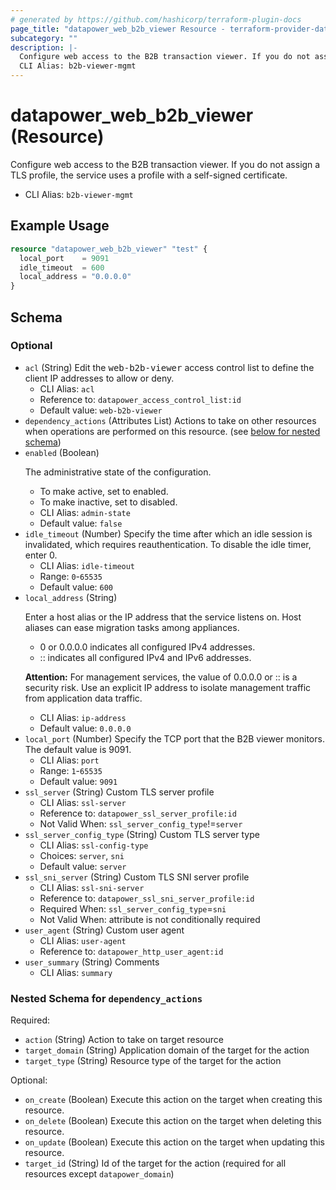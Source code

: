```yaml
---
# generated by https://github.com/hashicorp/terraform-plugin-docs
page_title: "datapower_web_b2b_viewer Resource - terraform-provider-datapower"
subcategory: ""
description: |-
  Configure web access to the B2B transaction viewer. If you do not assign a TLS profile, the service uses a profile with a self-signed certificate.
  CLI Alias: b2b-viewer-mgmt
---
```


# datapower_web_b2b_viewer (Resource)

Configure web access to the B2B transaction viewer. If you do not assign a TLS profile, the service uses a profile with a self-signed certificate.
  - CLI Alias: `b2b-viewer-mgmt`

## Example Usage

```terraform
resource "datapower_web_b2b_viewer" "test" {
  local_port    = 9091
  idle_timeout  = 600
  local_address = "0.0.0.0"
}
```

<!-- schema generated by tfplugindocs -->
## Schema

### Optional

- `acl` (String) Edit the <tt>web-b2b-viewer</tt> access control list to define the client IP addresses to allow or deny.
  - CLI Alias: `acl`
  - Reference to: `datapower_access_control_list:id`
  - Default value: `web-b2b-viewer`
- `dependency_actions` (Attributes List) Actions to take on other resources when operations are performed on this resource. (see [below for nested schema](#nestedatt--dependency_actions))
- `enabled` (Boolean) <p>The administrative state of the configuration.</p><ul><li>To make active, set to enabled.</li><li>To make inactive, set to disabled.</li></ul>
  - CLI Alias: `admin-state`
  - Default value: `false`
- `idle_timeout` (Number) Specify the time after which an idle session is invalidated, which requires reauthentication. To disable the idle timer, enter 0.
  - CLI Alias: `idle-timeout`
  - Range: `0`-`65535`
  - Default value: `600`
- `local_address` (String) <p>Enter a host alias or the IP address that the service listens on. Host aliases can ease migration tasks among appliances.</p><ul><li>0 or 0.0.0.0 indicates all configured IPv4 addresses.</li><li>:: indicates all configured IPv4 and IPv6 addresses.</li></ul><p><b>Attention:</b> For management services, the value of 0.0.0.0 or :: is a security risk. Use an explicit IP address to isolate management traffic from application data traffic.</p>
  - CLI Alias: `ip-address`
  - Default value: `0.0.0.0`
- `local_port` (Number) Specify the TCP port that the B2B viewer monitors. The default value is 9091.
  - CLI Alias: `port`
  - Range: `1`-`65535`
  - Default value: `9091`
- `ssl_server` (String) Custom TLS server profile
  - CLI Alias: `ssl-server`
  - Reference to: `datapower_ssl_server_profile:id`
  - Not Valid When: `ssl_server_config_type`!=`server`
- `ssl_server_config_type` (String) Custom TLS server type
  - CLI Alias: `ssl-config-type`
  - Choices: `server`, `sni`
  - Default value: `server`
- `ssl_sni_server` (String) Custom TLS SNI server profile
  - CLI Alias: `ssl-sni-server`
  - Reference to: `datapower_ssl_sni_server_profile:id`
  - Required When: `ssl_server_config_type`=`sni`
  - Not Valid When: attribute is not conditionally required
- `user_agent` (String) Custom user agent
  - CLI Alias: `user-agent`
  - Reference to: `datapower_http_user_agent:id`
- `user_summary` (String) Comments
  - CLI Alias: `summary`

<a id="nestedatt--dependency_actions"></a>
### Nested Schema for `dependency_actions`

Required:

- `action` (String) Action to take on target resource
- `target_domain` (String) Application domain of the target for the action
- `target_type` (String) Resource type of the target for the action

Optional:

- `on_create` (Boolean) Execute this action on the target when creating this resource.
- `on_delete` (Boolean) Execute this action on the target when deleting this resource.
- `on_update` (Boolean) Execute this action on the target when updating this resource.
- `target_id` (String) Id of the target for the action (required for all resources except `datapower_domain`)
